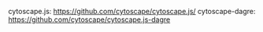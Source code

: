 cytoscape.js: https://github.com/cytoscape/cytoscape.js/
cytoscape-dagre: https://github.com/cytoscape/cytoscape.js-dagre

